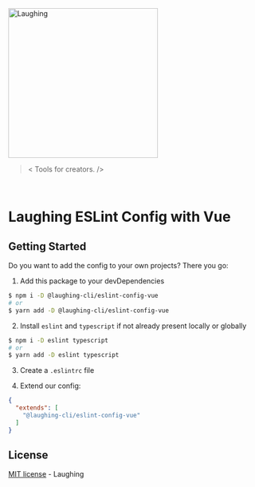 <a href="https://laughing.com/">
  <img src="https://user-images.githubusercontent.com/3942799/147986660-cc494b39-559e-4534-be43-0438d0b11090.png" alt="Laughing" width="300" />
</a>

> < Tools for creators. />

<br/>

# Laughing ESLint Config with Vue

## Getting Started

Do you want to add the config to your own projects? There you go:

1. Add this package to your devDependencies

```bash
$ npm i -D @laughing-cli/eslint-config-vue
# or
$ yarn add -D @laughing-cli/eslint-config-vue
```

2. Install `eslint` and `typescript` if not already present locally or globally

```bash
$ npm i -D eslint typescript
# or
$ yarn add -D eslint typescript
```

3. Create a `.eslintrc` file

4. Extend our config:

```json
{
  "extends": [
    "@laughing-cli/eslint-config-vue"
  ]
}
```

## License

[MIT license](https://github.com/laughing/eslint-config/blob/master/LICENSE) - Laughing

